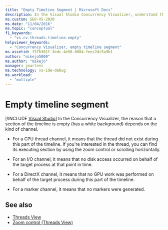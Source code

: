 ```yaml
---
title: "Empty Timeline Segment | Microsoft Docs"
description: In the Visual Studio Concurrency Visualizer, understand the reason why a section of a timeline may be empty (has a white background) for a kind of channel.
ms.custom: SEO-VS-2020
ms.date: "11/04/2016"
ms.topic: "conceptual"
f1_keywords:
  - "vs.cv.threads.timeline.empty"
helpviewer_keywords:
  - "Concurrency Visualizer, empty timeline segment"
ms.assetid: f37b301f-3edc-4e56-8084-feec2dc5a9b1
author: "mikejo5000"
ms.author: "mikejo"
manager: jmartens
ms.technology: vs-ide-debug
ms.workload:
  - "multiple"
---
```

# Empty timeline segment

 [!INCLUDE [Visual Studio](~/includes/applies-to-version/vs-not-mac.md)]
In the Concurrency Visualizer, the reason that a section of the timeline is empty (has a white background) depends on the kind of channel.

- For a CPU thread channel, it means that the thread did not exist during this part of the timeline. If you're interested in the thread, you can find its executing section by using the zoom control or scrolling horizontally.

- For an I/O channel, it means that no disk access occurred on behalf of the target process at that point in time.

- For a DirectX channel, it means that no GPU work was performed on behalf of the target process during this part of the timeline.

- For a marker channel, it means that no markers were generated.

## See also
- [Threads View](../profiling/threads-view-parallel-performance.md)
- [Zoom control (Threads View)](../profiling/zoom-control-threads-view.md)